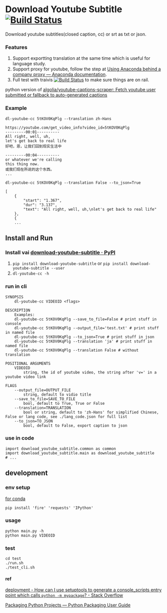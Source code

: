 # Download Youtube Subtitle [![Build Status](https://travis-ci.com/xsthunder/download-youtube-subtitle.svg?branch=master)](https://travis-ci.com/xsthunder/download-youtube-subtitle)

Download youtube subtitles(closed caption, cc) or srt as txt or json. 

### Features

1. Support exportting translation at the same time which is useful for language study.
3. Support proxy for youtube, follow the step at [Using Anaconda behind a company proxy — Anaconda documentation](https://docs.anaconda.com/anaconda/user-guide/tasks/proxy/).
4. Full test with traivis [![Build Status](https://travis-ci.com/xsthunder/download-youtube-subtitle.svg?branch=master)](https://travis-ci.com/xsthunder/download-youtube-subtitle) to make sure things are on rail.

python version of [algolia/youtube-captions-scraper: Fetch youtube user submitted or fallback to auto-generated captions](https://github.com/algolia/youtube-captions-scraper)
 
 
### Example

`dl-youtube-cc 5tKOV0KqPlg --translation zh-Hans`

```
https://youtube.com/get_video_info?video_id=5tKOV0KqPlg
---------00:01----------
All right, well, uh,
let's get back to real life
好吧，恩，让我们回到现实生活中

---------00:04----------
or whatever we're calling
this thing now.
或我们现在所说的这个东西。 
...
```

`dl-youtube-cc 5tKOV0KqPlg --translation False --to_json=True`

```
[
    {
        "start": "1.367",
        "dur": "3.137",
        "text": "All right, well, uh,\nlet's get back to real life"
    },
    {
	...
```

 
## Install and Run

### Install vai [download-youtube-subtitle · PyPI](https://pypi.org/project/download-youtube-subtitle/)

1. `pip install download-youtube-subtitle` or `pip install download-youtube-subtitle --user`
2. `dl-youtube-cc -h`


### run in cli

```
SYNOPSIS
    dl-youtube-cc VIDEOID <flags>

DESCRIPTION
    Examples:
    dl-youtube-cc 5tKOV0KqPlg --save_to_file=False # print stuff in console
    dl-youtube-cc 5tKOV0KqPlg --output_file='test.txt' # print stuff in named file
    dl-youtube-cc 5tKOV0KqPlg --to_json=True # print stuff in json
    dl-youtube-cc 5tKOV0KqPlg --translation 'ja' # print stuff in named file
    dl-youtube-cc 5tKOV0KqPlg --translation False # without translation

POSITIONAL ARGUMENTS
    VIDEOID
        string, the id of youtube video, the string after 'v=' in a youtube video link

FLAGS
    --output_file=OUTPUT_FILE
        string, default to vidio title
    --save_to_file=SAVE_TO_FILE
        bool, default to True, True or False
    --translation=TRANSLATION
        bool or string, default to 'zh-Hans' for simplified Chinese, False or lang code, see ./lang_code.json for full list
    --to_json=TO_JSON
        bool, default to False, export caption to json
```

### use in code

```
import download_youtube_subtitle.common as common
import download_youtube_subtitle.main as download_youtube_subtitle
# ...
```

## development

### env setup

[for conda](./config/create-env.sh)

```
pip install 'fire' 'requests' 'IPython'
```

### usage

```
python main.py -h
python main.py VIDEOID
```

### test

```
cd test
./run.sh
./test_cli.sh
```

#### ref 

[deployment - How can I use setuptools to generate a console_scripts entry point which calls `python -m mypackage`? - Stack Overflow](https://stackoverflow.com/questions/27784271/how-can-i-use-setuptools-to-generate-a-console-scripts-entry-point-which-calls)

[Packaging Python Projects — Python Packaging User Guide](http://packaging.python.org/tutorials/packaging-projects/)
